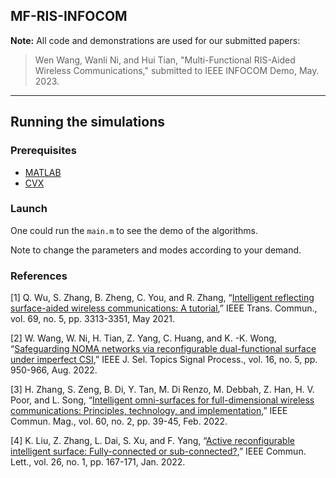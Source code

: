 ## MF-RIS-INFOCOM

**Note:** All code and demonstrations are used for our submitted papers:
> Wen Wang, Wanli Ni, and Hui Tian, "Multi-Functional RIS-Aided Wireless Communications," submitted to IEEE INFOCOM Demo, May. 2023.

*********************************************************************************************************************************

## Running the simulations

### Prerequisites

- [MATLAB](https://uk.mathworks.com/products/matlab.html)
- [CVX](http://cvxr.com/cvx/)

### Launch

One could run the `main.m` to see the demo of the algorithms.

Note to change the parameters and modes according to your demand.

### References 
[1] Q. Wu, S. Zhang, B. Zheng, C. You, and R. Zhang, “[Intelligent reflecting surface-aided wireless communications: A tutorial](https://ieeexplore.ieee.org/document/9326394),” IEEE Trans. Commun., vol. 69, no. 5, pp. 3313-3351, May 2021.

[2] W. Wang, W. Ni, H. Tian, Z. Yang, C. Huang, and K. -K. Wong, “[Safeguarding NOMA networks via reconfigurable dual-functional surface under imperfect CSI](https://ieeexplore.ieee.org/document/9774882/),” IEEE J. Sel. Topics Signal Process., vol. 16, no. 5, pp. 950-966, Aug. 2022.

[3]	H. Zhang, S. Zeng, B. Di, Y. Tan, M. Di Renzo, M. Debbah, Z. Han, H. V. Poor, and L. Song, “[Intelligent omni-surfaces for full-dimensional wireless communications: Principles, technology, and implementation](https://ieeexplore.ieee.org/document/9722826),” IEEE Commun. Mag., vol. 60, no. 2, pp. 39-45, Feb. 2022.

[4] K. Liu, Z. Zhang, L. Dai, S. Xu, and F. Yang, “[Active reconfigurable intelligent surface: Fully-connected or sub-connected?](https://ieeexplore.ieee.org/document/9568854),” IEEE Commun. Lett., vol. 26, no. 1, pp. 167-171, Jan. 2022.
